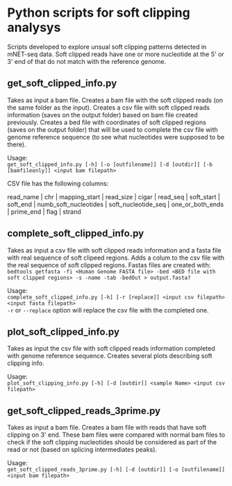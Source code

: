 # **Python scripts for soft clipping analysys**

Scripts developed to explore unsual soft clipping patterns detected in mNET-seq data.
Soft clipped reads have one or more nucleotide at the 5' or 3' end of that do not match with the reference genome.

## **get_soft_clipped_info.py**
Takes as input a bam file.
Creates a bam file with the soft clipped reads (on the same folder as the input).
Creates a csv file with soft clipped reads information (saves on the output folder) based on bam file created previously.
Creates a bed file with coordinates of soft clipped regions (saves on the output folder) that will be used to complete the csv file with genome reference sequence (to see what nucleotides were supposed to be there).

Usage:  
`get_soft_clipped_info.py [-h] [-o [outfilename]] [-d [outdir]] [-b [bamfileonly]] <input bam filepath>`

CSV file has the following columns:

read_name | chr | mapping_start | read_size | cigar | read_seq | soft_start | soft_end | numb_soft_nucleotides | soft_nucleotide_seq | one_or_both_ends | prime_end | flag | strand

## **complete_soft_clipped_info.py**
Takes as input a csv file with soft clipped reads information and a fasta file with real sequence of soft clipeed regions.
Adds a colum to the csv file with the real sequence of soft clipped regions.
Fastas files are created with:  
`bedtools getfasta -fi <Human Genome FASTA file> -bed <BED file with soft clipped regions> -s -name -tab -bedOut > output.fasta?`

Usage:  
`complete_soft_clipped_info.py [-h] [-r [replace]] <input csv filepath> <input fasta filepath>`  
`-r` or `--replace` option will replace the csv file with the completed one.

## **plot_soft_clipped_info.py**
Takes as input the csv file with soft clipped reads information completed with genome reference sequence.
Creates several plots describing soft clipping info.

Usage:  
`plot_soft_clipping_info.py [-h] [-d [outdir]] <sample Name> <input csv filepath>`

## **get_soft_clipped_reads_3prime.py**
Takes as input a bam file.
Creates a bam file with reads that have soft clipping on 3' end.
These bam files were compared with normal bam files to check if the soft clipping nucleotides should be considered as part of the read or not (based on splicing intermediates peaks).

Usage:  
`get_soft_clipped_reads_3prime.py [-h] [-d [outdir]] [-o [outfilename]] <input bam filepath>`